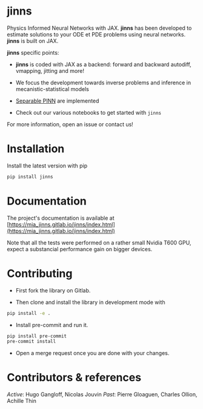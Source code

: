 jinns
=====

Physics Informed Neural Networks with JAX. **jinns** has been developed to estimate solutions to your ODE et PDE problems using neural networks.
**jinns** is built on JAX.

**jinns** specific points:

- **jinns** is coded with JAX as a backend: forward and backward autodiff, vmapping, jitting and more!

- We focus the development towards inverse problems and inference in mecanistic-statistical models

- [Separable PINN](https://openreview.net/pdf?id=dEySGIcDnI) are implemented

- Check out our various notebooks to get started with `jinns`

For more information, open an issue or contact us!

# Installation

Install the latest version with pip

```bash
pip install jinns
```

# Documentation

The project's documentation is available at [https://mia_jinns.gitlab.io/jinns/index.html](https://mia_jinns.gitlab.io/jinns/index.html)

Note that all the tests were performed on a rather small Nvidia T600 GPU, expect a substancial performance gain on bigger devices.

# Contributing

* First fork the library on Gitlab.

* Then clone and install the library in development mode with

```bash
pip install -e .
```

* Install pre-commit and run it.

```bash
pip install pre-commit
pre-commit install
```

* Open a merge request once you are done with your changes.

# Contributors & references

*Active*: Hugo Gangloff, Nicolas Jouvin
*Past*: Pierre Gloaguen, Charles Ollion, Achille Thin
